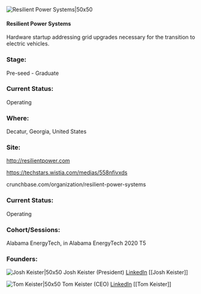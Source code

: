 

![Resilient Power Systems|50x50](https://res.cloudinary.com/crunchbase-production/image/upload/aebwu2kf9lalyixwjwua)

#### Resilient Power Systems
Hardware startup addressing grid upgrades necessary for the transition to electric vehicles.

### Stage: 
Pre-seed - Graduate 

### Current Status: 
Operating

### Where:
Decatur, Georgia, United States

### Site:
http://resilientpower.com

https://techstars.wistia.com/medias/558nfivxds

crunchbase.com/organization/resilient-power-systems

### Current Status: 
Operating

### Cohort/Sessions: 
Alabama EnergyTech, in Alabama EnergyTech 2020 T5

### Founders: 

![Josh Keister|50x50](https://apimg.techstars.com/connect/images/image_files/5f4e6ae5a36c11609e000064/original/jdk_headshot_small.jpg) Josh Keister (President) [LinkedIn](https://linkedin.com/in/josh-keister-0273421b6) [[Josh Keister]]

![Tom Keister|50x50](https://apimg.techstars.com/connect/images/image_files/5f56736734a60d0c990000ef/original/IMG_20200821_094440.jpg) Tom Keister (CEO) [LinkedIn](https://linkedin.com/in/tom-keister-549897ba) [[Tom Keister]]


